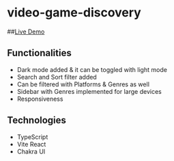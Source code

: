 # video-game-discovery

##[Live Demo](https://video-game-eta.vercel.app)

## Functionalities
* Dark mode added & it can be toggled with light mode
* Search and Sort filter added
* Can be filtered with Platforms & Genres as well
* Sidebar with Genres implemented for large devices
* Responsiveness

## Technologies
* TypeScript
* Vite React
* Chakra UI
